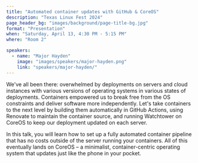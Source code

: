 ```yaml
---
title: "Automated container updates with GitHub & CoreOS"
description: "Texas Linux Fest 2024"
page_header_bg: "images/background/page-title-bg.jpg"
format: "Presentation"
when: "Saturday, April 13, 4:30 PM - 5:15 PM"
where: "Room 2"

speakers:
  - name: "Major Hayden"
    image: "images/speakers/major-hayden.png"
    link: "speakers/major-hayden/"
---
```


We've all been there: overwhelmed by deployments on servers and cloud instances
with various versions of operating systems in various states of deployments.
Containers empowered us to break free from the OS constraints and deliver
software more independently. Let's take containers to the next level by
building them automatically in GitHub Actions, using Renovate to maintain the
container source, and running Watchtower on CoreOS to keep our deployment
updated on each server.

In this talk, you will learn how to set up a fully automated container pipeline
that has no costs outside of the server running your containers. All of this
eventually lands on CoreOS – a minimalist, container-centric operating system
that updates just like the phone in your pocket.
